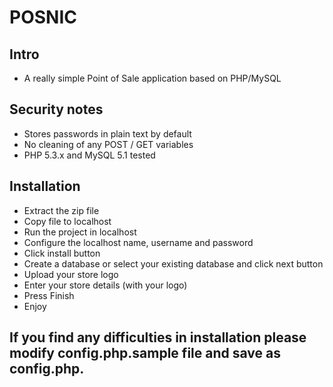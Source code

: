 # POSNIC
## Intro
* A really simple Point of Sale application based on PHP/MySQL

## Security notes
* Stores passwords in plain text by default
* No cleaning of any POST / GET variables
* PHP 5.3.x and MySQL 5.1 tested

## Installation
* Extract the zip file 
* Copy file to localhost
* Run the project in localhost
* Configure the localhost name, username and password
* Click install button 
* Create a database or select your existing database and click next button
* Upload your store logo
* Enter your store details (with your logo)
* Press Finish
* Enjoy

## If you find any difficulties in installation please modify config.php.sample file and save as config.php.